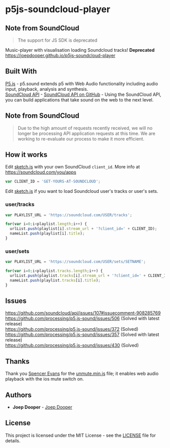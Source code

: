 # p5js-soundcloud-player

## Note from SoundCloud
> The support for JS SDK is deprecated

Music-player with visualisation loading Soundcloud tracks! **Deprecated**
https://joepdooper.github.io/p5js-soundcloud-player

## Built With

[P5.js](https://p5js.org/reference/#/libraries/p5.sound) - p5.sound extends p5 with Web Audio functionality including audio input, playback, analysis and synthesis.   
[SoundCloud API](https://developers.soundcloud.com/docs/api/guide) - [SoundCloud API on GitHub](https://github.com/soundcloud/api) - Using the SoundCloud API, you can build applications that take sound on the web to the next level.

## Note from SoundCloud
> Due to the high amount of requests recently received, we will no longer be processing API application requests at this time. We are working to re-evaluate our process to make it more efficient.

## How it works

Edit [sketch.js](https://github.com/joepdooper/p5js-soundcloud-player/blob/master/js/sketch.js#L20) with your own SoundCloud `client_id`. More info at https://soundcloud.com/you/apps

```javascript
var CLIENT_ID = 'GET-YOURS-AT-SOUNDCLOUD';
```

Edit [sketch.js](https://github.com/joepdooper/p5js-soundcloud-player/blob/master/js/sketch.js#L21) if you want to load Soundcloud user's tracks or user's sets.

### user/tracks
```javascript
var PLAYLIST_URL = 'https://soundcloud.com/USER/tracks';
```
```javascript
for(var i=0;i<playlist.length;i++) {
  urlList.push(playlist[i].stream_url + '?client_id=' + CLIENT_ID);
  nameList.push(playlist[i].title);
}
```

### user/sets
```javascript
var PLAYLIST_URL = 'https://soundcloud.com/USER/sets/SETNAME';
```
```javascript
for(var i=0;i<playlist.tracks.length;i++) {
  urlList.push(playlist.tracks[i].stream_url + '?client_id=' + CLIENT_ID);
  nameList.push(playlist.tracks[i].title);
}
```

## Issues
https://github.com/soundcloud/api/issues/107#issuecomment-908285769  
https://github.com/processing/p5.js-sound/issues/506 (Solved with latest release)  
https://github.com/processing/p5.js-sound/issues/372 (Solved)  
https://github.com/processing/p5.js-sound/issues/357 (Solved with latest release)  
https://github.com/processing/p5.js-sound/issues/430 (Solved)

## Thanks
Thank you [Spencer Evans](https://github.com/swevans) for the [unmute.min.js](https://github.com/swevans/unmute) file; it enables web audio playback with the ios mute switch on.

## Authors
* **Joep Dooper** - [Joep Dooper](https://github.com/joepdooper)

## License
This project is licensed under the MIT License - see the [LICENSE](LICENSE) file for details.
